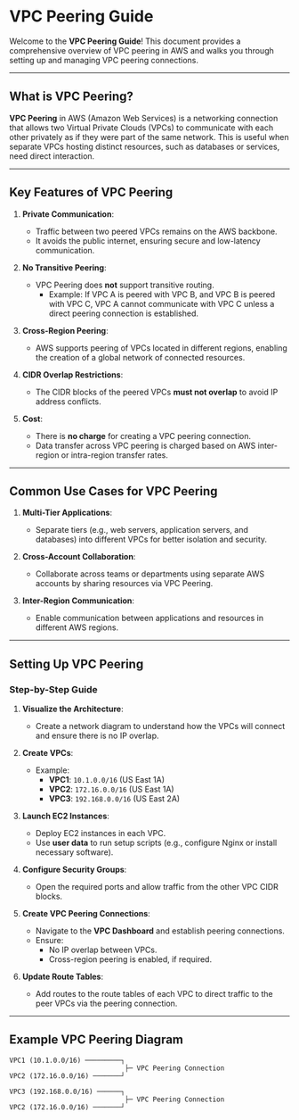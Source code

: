 # VPC Peering Guide

Welcome to the **VPC Peering Guide**! This document provides a comprehensive overview of VPC peering in AWS and walks you through setting up and managing VPC peering connections.

---

## What is VPC Peering?

**VPC Peering** in AWS (Amazon Web Services) is a networking connection that allows two Virtual Private Clouds (VPCs) to communicate with each other privately as if they were part of the same network. This is useful when separate VPCs hosting distinct resources, such as databases or services, need direct interaction.

---

## Key Features of VPC Peering

1. **Private Communication**:
   - Traffic between two peered VPCs remains on the AWS backbone.
   - It avoids the public internet, ensuring secure and low-latency communication.

2. **No Transitive Peering**:
   - VPC Peering does **not** support transitive routing.
     - Example: If VPC A is peered with VPC B, and VPC B is peered with VPC C, VPC A cannot communicate with VPC C unless a direct peering connection is established.

3. **Cross-Region Peering**:
   - AWS supports peering of VPCs located in different regions, enabling the creation of a global network of connected resources.

4. **CIDR Overlap Restrictions**:
   - The CIDR blocks of the peered VPCs **must not overlap** to avoid IP address conflicts.

5. **Cost**:
   - There is **no charge** for creating a VPC peering connection.
   - Data transfer across VPC peering is charged based on AWS inter-region or intra-region transfer rates.

---

## Common Use Cases for VPC Peering

1. **Multi-Tier Applications**:
   - Separate tiers (e.g., web servers, application servers, and databases) into different VPCs for better isolation and security.

2. **Cross-Account Collaboration**:
   - Collaborate across teams or departments using separate AWS accounts by sharing resources via VPC Peering.

3. **Inter-Region Communication**:
   - Enable communication between applications and resources in different AWS regions.

---

## Setting Up VPC Peering

### Step-by-Step Guide

1. **Visualize the Architecture**:
   - Create a network diagram to understand how the VPCs will connect and ensure there is no IP overlap.

2. **Create VPCs**:
   - Example:
     - **VPC1**: `10.1.0.0/16` (US East 1A)
     - **VPC2**: `172.16.0.0/16` (US East 1A)
     - **VPC3**: `192.168.0.0/16` (US East 2A)

3. **Launch EC2 Instances**:
   - Deploy EC2 instances in each VPC.
   - Use **user data** to run setup scripts (e.g., configure Nginx or install necessary software).

4. **Configure Security Groups**:
   - Open the required ports and allow traffic from the other VPC CIDR blocks.

5. **Create VPC Peering Connections**:
   - Navigate to the **VPC Dashboard** and establish peering connections.
   - Ensure:
     - No IP overlap between VPCs.
     - Cross-region peering is enabled, if required.

6. **Update Route Tables**:
   - Add routes to the route tables of each VPC to direct traffic to the peer VPCs via the peering connection.

---

## Example VPC Peering Diagram

```plaintext
VPC1 (10.1.0.0/16) ─────────┐
                             ├─ VPC Peering Connection
VPC2 (172.16.0.0/16) ───────┘

VPC3 (192.168.0.0/16) ──────┐
                             ├─ VPC Peering Connection
VPC2 (172.16.0.0/16) ───────┘
